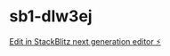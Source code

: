 # sb1-dlw3ej

[Edit in StackBlitz next generation editor ⚡️](https://stackblitz.com/~/github.com/jr4570/sb1-dlw3ej)
